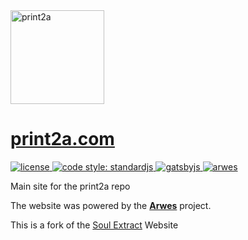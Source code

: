 <img width="150" src="./src/images/NotFound.gif" alt="print2a">

# [print2a.com](https://print2a.com)

<a href="https://github.com/MSFTserver/print2a.com/blob/master/LICENSE">
  <img src="https://img.shields.io/github/license/MSFTserver/print2a.com.svg?maxAge=2592000" alt="license" />
</a>
<a href="https://standardjs.com">
  <img src="https://img.shields.io/badge/code_style-standardjs-cccc44.svg?style=flat-square" alt="code style: standardjs">
</a>
<a href="http://gatsbyjs.org">
  <img src="https://img.shields.io/badge/maintained%20with-gatsby-663399.svg" alt="gatsbyjs" />
</a>
<a href="https://arwes.dev">
  <img src="https://img.shields.io/badge/powered%20by-arwes-02b2d4.svg" alt="arwes" />
</a>

Main site for the print2a repo

The website was powered by the **[Arwes](https://arwes.dev)** project.

This is a fork of the [Soul Extract](https://github.com/soulextract/soulextract.com) Website
